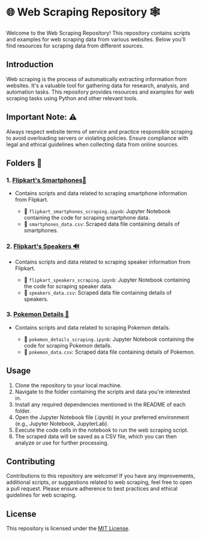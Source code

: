 # 🌐 Web Scraping Repository 🕸️

Welcome to the Web Scraping Repository! This repository contains scripts and examples for web scraping data from various websites. Below you'll find resources for scraping data from different sources.

## Introduction

Web scraping is the process of automatically extracting information from websites. It's a valuable tool for gathering data for research, analysis, and automation tasks. This repository provides resources and examples for web scraping tasks using Python and other relevant tools.

## Important Note: ⚠️

Always respect website terms of service and practice responsible scraping to avoid overloading servers or violating policies. Ensure compliance with legal and ethical guidelines when collecting data from online sources.

## Folders 📂

### 1. [Flipkart's Smartphones📱](/Flipkart's%20Smartphones📱)

- Contains scripts and data related to scraping smartphone information from Flipkart.

  - 📝 `flipkart_smartphones_scraping.ipynb`: Jupyter Notebook containing the code for scraping smartphone data.
  - 💾 `smartphones_data.csv`: Scraped data file containing details of smartphones.

### 2. [Flipkart's Speakers 🔊](/Flipkart's%20Speakers%20🔊)

- Contains scripts and data related to scraping speaker information from Flipkart.

  - 📝 `flipkart_speakers_scraping.ipynb`: Jupyter Notebook containing the code for scraping speaker data.
  - 💾 `speakers_data.csv`: Scraped data file containing details of speakers.

### 3. [Pokemon Details 🐾](/Pokemon%20Details%20🐾)

- Contains scripts and data related to scraping Pokemon details.

  - 📝 `pokemon_details_scraping.ipynb`: Jupyter Notebook containing the code for scraping Pokemon details.
  - 💾 `pokemon_data.csv`: Scraped data file containing details of Pokemon.

## Usage

1. Clone the repository to your local machine.
2. Navigate to the folder containing the scripts and data you're interested in.
3. Install any required dependencies mentioned in the README of each folder.
4. Open the Jupyter Notebook file (.ipynb) in your preferred environment (e.g., Jupyter Notebook, JupyterLab).
5. Execute the code cells in the notebook to run the web scraping script.
6. The scraped data will be saved as a CSV file, which you can then analyze or use for further processing.

## Contributing

Contributions to this repository are welcome! If you have any improvements, additional scripts, or suggestions related to web scraping, feel free to open a pull request. Please ensure adherence to best practices and ethical guidelines for web scraping.

## License

This repository is licensed under the [MIT License](/LICENSE.txt).

